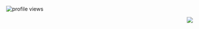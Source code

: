 <!--
https://www.wordclouds.com/

Java, SpringBoot, SpringCloud, Golang, K8s, Kong, OAuth2, IAM, Javascript, ES6, Typescript, CSS, SCSS, SASS, LESS, React, Vue.js, Next.js, Nuxt.js, node.js, Ruby, Sequel, ActiveRecord, Ruby on Rails, Python2, Python3, Django, MySQL, PostgreSQL, Docker, Docker-compose, Gin, Echo, MongoDB, C99, MFC, Cpp, Cocos2d-x, Cocos2d-js, HTTP, RTMP, RTP, TS, TLS, MP4, HTTPS, CSRF, DDoS, Replay Attacks, Lua, jsbridge, Flutter, iOS, Android, Swift, Kotlin, Objective-C, Dart2, JWT, Wechat-MiniProgram, Erlang, Actor Model, CommunicatingSequentialProcesses, Jupyter Notebook,  flyway, Blockchain, Ethereum Smart Contract, RSA, ECC, MD5, SHA256, Base64, Egret, Sketch, Fima, Nginx, Linux, Ubuntu Server, AWS, Aliyun, Tencent Cloud, UCloud, Puppeteer, Cypress, Cucumber.js, TDD, BDD, Pair Programming, Trunk Development, Scurm, Kanban, XP, UML, Software Architecture, DDD, Event Storming, Microservices Architecture, CI/CD, Jenkins, Trello, JIRA, Git, Gitflow, Vim, MacVim, VS Code, web3, quorum, Protobuf, gRPC, RxSwift, Koa, Express, Redis, Kafka, RabbitMQ, CocoaPods, Gradle, Maven, Leancloud, Serverless, AFNetworking, Alamofire, ETCD, Istio, ELK, Prometheus, Grafana, Gitlab, Terraform, ServiceMesh, IaaS, PaaS, SaaS, CaaS, Envoy
![skills](./skills.jpg)
-->

![profile views](https://komarev.com/ghpvc/?username=edison-hsu&label=PROFILE+VIEWS&style=plastic)

<img align="right" src="https://github-readme-stats.vercel.app/api?username=edison-hsu&count_private=true&show_icons=true" />




